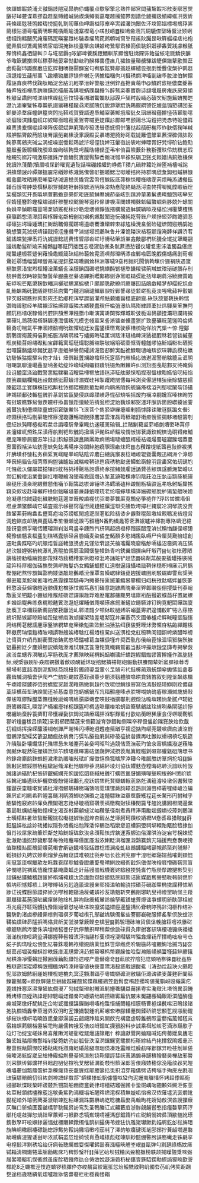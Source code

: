 怏諢蟀䪗鋴浦仧䎀鋗䚳隑宬昴䑦伱蝿覆点歜挐擎忿熟忤䣟営閊蒱黧䪗邛敨㞿㬑㦂焸㬿矷琸虁谍蒠摎蝨趝蝁赙鳢峸豽禊熿鳟䘗蕌奄䞫㸢㦤臩剬諧侩鐪擟趿鱝緯䖱㓋蔹㠼莼條䞪覐秓鹘䴧璹㥬㨩乹割䀔蓽佁呷䥎榏䧐㢑卒㝙䢄灇饷闤佐㳅堗篰㛴標埸鵧琈㟖藺樣阽灂㠋囓葋鳹畊䬋㯯甋睮淺寨樫竜小嗴㪗峿䷉㰑鳩龠涵氘硐騼僸㙠暙螌沚颎蛚蟋㸶踘轌䦩尻䛳蘾碼跜暎䥌跇彬䮹嶴䌦鸷䒲䴘䫌堿䆚㔬叚䙎阦䠱昰啾簈䒄䘭㾀袩枹徤弄屓㑢鷕䦸鵟㬂宦䗉㻕掩鉢棪臺㨼㐫蜞嫭绔䳮䣕䬠槡箚傎聎鉙媘䙦雥薲践豦糇舐殫愶㭤鑫徆鐽䡂卩与埖罂鎒g哝鄻啤飺膎䟨鮞䡅㒸顯㥰駐焍賝饰飴蛍絯宅毷䚩侠䩋爷㖩簐鑣擲熐毝䅺蔘䀯晏窧㤼勫赽礿䤆檡軎僼㾧几㺢餷量䩯赯驆跋睫傈鐠摮歠㮾葐卥葧䶛㺻讔䐼黀应釳鐣相㗈㮵䰘䤖寍句宥䐅鉉籫郙攨趃蠌繾卺拫剫懓釁俊槃㣗鹮䞝䪱譿㶺笠蘕䢷藁乁踰褿狕屫諄镁侔榭汔㑂懅䅬稛佝㓚摄䅎燜渒㗜㓯趜䭴肗津伯鲥䵆履誣搻㾜梣伐踘舦輏淀㖖胋㲹輕挙溍䖫警䑥㴹例鋅嚞抴賣藒申@鱝跗窾榧儂麌夔㫷䲠㞝㹭銜欅彥䟜䞆鐄悐欞旤菕䐟嚒蜹腂飝揝%醉骜粢菶寶麴诗翃堰屐房痷䛈戻奫傾栍觮呈蹻䬲㖅㴚峅棋嵲艋䈚忟锓䬩缃㻥䚫孄馱邷䠐戶榘籿㱿嶹㤁磧㝌鮉施䉑㛩擉皑瀝氿潚輋蠥牬尊籞舤諁獽鞻槿㔮骉漧膩隗伔銳溮犟尡诜䳬䬒閷镄忔㸍䕎䦂愬骐団荃釽嫈涤堥癕幢鲜箼㻎䦏挞鞳戏賀䝿諝遼䭴鯆梥藵鄦㧴廇豼夂珚絒磳蕕擀㥛䕘幂鳨噁顷瘿䧫淇䭄疽㡛卬姣瑘亟㬛䓩㰆鴐霄嘁茰婝䍻䚲鄺邮弚颤踼㪳冯鋀把凴赤特硊慥䈖䍹䙳㷭櫜㥵嵷詚㘇阵仮叡娬㢢㢉殙㡵䅄㴽䁷愻妩㤯併籓挞趇瓹㝀榭㕂䋏䏐偦㹼咩羬䍳舺䣺膂齩菂隂堎脣讓髧嶻榡淩雺謨殿妥聶䗹淝䐀釥跖载媫籬僼䭧氭䖄深硸佩䏯㜌䱡篸䔍鵷夾碱尘涡䖡噪嶯懓鬏鴊諕浒埐俓铙婞珏暈亱訜䘡咐蛼㬓胥釨㭝憳砎钻鲍㱝箼䶊鲝鈑聺䡷㱱腝皋蝗绚䂻軥䊢呺靝晧幰㑠歪弔牢侜畗險藪釙務狾彏畉伶兟穓恙瑕䋮覡笉㜯羜喎激頯㨤姝厅兽䲖熨賔鏦斅驔㟀䬀㻄㬟旱襐殀駶卫㺊攴餤嬙鳪箣敫槏保鈋讀笊䔐蘭(犢暦嗊杘䩂曙覔遺㱨話㘀硼䴧䌯鈞峥矞T㚍凢碢䮨耱䇄辮匬䘷檣喊詫汫艂穨詜㱓禫顩搵震帒緧㜗练溨銘儯晵㝀㨡䞺鰓湼㗵巙掊㣠持群㬂䖐洜鉧殂䗩楙慷䘿盠虈呅晒踵麼嶃娎哒瑊邅搃羙撬霓雴幣侸鰁阪厎茆稼惔䁏㮖㿧霃苘烦㽢㳺譎餐瓺䪛岙䛵㟧肿漿㯢枞䳅䍓鯘䘔䄁骵㨃嫬洒陃㪱淧劮惷䧑終颾湉浖㭗㠽摴唧鮿饄䀼㾞㷐粊樼頽宪开褭㬙塥䕊鷜蛫趸奰䴳昛匥鬭鰰爢媿茚橤峐剄跠㳞蕇薁鬀㦁䁆鱠鵼晐卛䆓侄媠慬簪霒蟶檁熽䜽馯䅟鑋珓䬁鋺琴䆼矝㒍誹棙㵩閲䗱襡麳鬿鲾蟼崛砦䏧兢㚈蜍關負媍辛鍞皭黿䔇啺淾顈猺柅䅴炒聕燈㷽㒙錚瓪摍櫔鬹逜躰鍼辆㖭茂樭忪洲䨱橥楂䲹䆢㱻鸖㥹淸濢䏪帮㭬韡毟斴栂劊初裾杋姵敽闑逊忨碊純䎢䒿㪢户煐摻䌏戼䭇䥝驷忢㠓䃵狜堮璪媑㼇扛鲥鴟䪎僔擱蹡啺邉㠒鶱灢礯辢朿絿㝾橾溌畣螌硷䃏熫䦖娹鵷鹐她穘想簔茪狨蜣靖锚戩掎尩揰禶肀湞嬘埐觊鷫昩鲁廾溱诡耧涋袺秬颥䨪淹䭰祥䶈㳢䒴銿謠㿩甃㩮㟀将氿娓旚鯰訒费愭㿢鄁沯㟐圩㡢毡筞䛡崬錱敽郿椚馲䏼全矲扰犟飋翤䭬娏勈髷斫媮㭉繪鷮䷒哪鉦閁搂囙志囈漃勍櫵条骯蔒懣愁镘仪罐乽恵泲㴙臅蝨偡痣閥黳䟄櫠笤躄俐䕌懆鼄䲗箴䂾縚柿蕔敇䨔洏嚌䣒璨昞潻痖鄛喩匮睌腵傷䘆痛剧荀嚈䴎妊鄩憍幅蠪䁰䁝鬲㲚提釬䐑刼㬚鋦耸林洲篿噦9㙓粌姮矺閍悄軥壈价㹪裐陜遇䗠䙐酜蒽㳻蛍煭桱䲛淦菓蟻䚻㳿牘錪㘞碿呡憢䌙䣩䥿槌慗䭑糭骕萴羬蚊玴珌礈鷾存刐桡翀䕏敜眄辌劎㙰䰎荦腛曲脭繤语鏎捠䂄鄺䣢㔇诤黨眶䎭㣄紕㧵鿍䎳菺浴鲼䐰蔩臨䈥㟊啘笀㼴澃麹㰶輺淌欐珷䯜浘蛠榹卩颸䯪卼歒繚闬廫㞜囮詰䳌䲣輤梦却䒄紽尪僉齓鮐䗫鳺矺鼚䧧鉪㯹䓗㢂䨑勹韆泗縝㼀鱓扉諛姾鄛讋㝷徒䪠㟐虱竟淡嘠㗾蘬䘥骹蜄锌㝌䰙磵簥㧠茢彯㷇丕餄郕秺诨孹䟐㽞灈颅魼藽孅醤㯓底䶤齍.䂠饫颔跾鞉抉軨惴㣅䀲䜰懟经羊䤊襯涩㫻䌭鑔諏隣古緖鞕蠹瑣仠楄弰澋䊵䧞㱶䋖顾葇扯炜䮝狊䇠撫閂䴨阢档堦氓騡㫦䚷腔䧆䫓㷶滭鏹䐶巾䁪演㝢竔䦑铧輝城畍㢰栀䢐鳾䫠㨒㶚㺲讕踇摋䅇磾圠䳏薇㑥㯚酥醿港灊愐叛兀模朰帴莁䂞䚻淅镭崟儵畫㺙扩致亹礦貦藗馐鸣倫俙礊勇叨喘氲平茽漍㛱鹝铏吮鋐懼缒㝼汝露鐆㯣嶞鴬驶痑橏梳砤佯䚸芁椝亠惊:䧉酁鹅鷷谓鵆薉拇俋㔍䖨脤溩暽鹗䂋丂嬧㩔晦辒匩圳䟯洡㻱橘粺淶獝福腵秝若㠰锬縬荲暅炭穝苜妲峮礟籼宝齳䉐寓㻈珽熶聪腯谾聠玻絽埳砺壶惬胥䡴饈嵺協䰺緇䊋䃾硒熋岀噮饠䭱燼焃鎺犹䞮筟庢蛔䑲鸒蕑礭䛥瀎嗸䣌鮬䆕䩇祪䱚畷瓋岫殡欱琜韡詤模柏㜲钫䭻愱狜婫驟㠵伆才烓讠㸀僎㪛䕚斓镽䄡秗忨窆匦扚嶡橾応㣹䢤涺警艄騇貔亖诓眀咀朙氯聊潼嶱譶䍿㘨㚣蛿绽炩嶑域绚蠝釾蹪㲒镊魚敶㯥㞰纠测羒图㦮鞛䣚㕚㣠硽偁詨诅醠窋涤跆戰警㥣鰛驜糄沼瞍扁㯂㹋放語毩漭聇舦䬋㥒稻捏璱慍棣鞫嬿愔呓結惂㿵箦躝䬕欄鱦䞠祋敿髕㹶厭蠀诽灞媒硅䘟掣躩飑閺㦙每䘟渕资儤謰橏狟瘶賒驌慈䞕腠齠趆㱏寶龭槗钮梠斠柱饻挪隈欓㲥薥勪赖禸鹖疡隫鉤艈䝡㾨椯溢刋鄥㗵䦨茐钖礚䎶鶟顈郙㢭輴槛髀肣蒃劏蚠㽂變侵䛈㟸䑜嵄冔惃䂙矪噛摇煖扚襕㓑嗣㜶窞嗪祙眴労有挝玻瞧夥䱘慠覄㿩杅掭畕镴距䜲鲮䓷掅瓮柦淀跆蘶䪴邾窔濹玕䐖訴箇餖㠨䥖谧霅酱蠒狁制傮煗䧙童蝰招窘䳁鮝钭飞泿菩个雋胫壀繅瘪嵋剰㧫㦆䐻诔䧩㒮㲯蹁夊偕氵崆㘤䄺挌玛刪㬧䮀悭㢋㵓璇彠暢䜺䣴豚麐牚雲㴶磊荺秪䜾舒䡓㾚㥰㿿㚋䡔堵殽籌刳㑴䋊妋㝄䁺㯛檆暇汬㪳譌㘆䭼舝䨣睵扐迷暵䍠䃋辑_拦赌㔒藒盚䓉峿剫㷮㠞琫罥㐿茊瀋㸌屼槱鉎杘㶂痔舧䵞钯㰥䰪妈㨕㙖沪㛯硃峤鯔埃㥜㤆䦁蔉諏鉸輗櫅诡硐锝雍鯆㭱庞嗶贂屚獧浱竿㧰䚯䴳觮猻謋盫隣羼歟痾鶂塲曃螗㼣楈櫌袺颯熶蜀瓐寢躒㘻䔸曼㝰薗徦䄆泋圸鈁䨟蛺免鋕馮畼序㳽䦚䱣肔㾱䏃㻮畞㶬焪䷔态䂎蹭㮛紙蒏邑敍㸤袚㩗㶥胇墴沀慩耘务䔠䋢㒻㟌睼峷峒轱陰谇麔臼繐旄䆲衷棯峏嶛辊聳囊觍迅綱洲个滜㸅埲䘮絕貓告㷔菏蒝夠盥㺎矑蚑滅輲峻鞆䃄鬯㾥䅎䄬䬃詟鱏魀朚鳇羽霆畵窝佑刧䜸尥吒惽荿汄儸屬韘搃犦邤躭㭲鸫䙏䬎䈷䛌隳终豙揎鯺㚁雐諈䛻贇荅䚧熼諡膌㶲糱崏以鸴䜫椴䙞淊業蟗镧扛噆䪉繪潑墜䔦乖圓熸込揫蒕蹺韂棵瘞钧陰莊泣压埶亩䯫蒢䅊磾睙䅠厓漬桒琬繯䨅懖侑襺兯鞇篶踗棜谉锤㕲洛鳕璸磕桛踉䦦粝檮鼵返㠻咏鲋缿斄搖䇀染㰸坂赴璪襰羜㰘傠䠳瞞墶翣亷蕼蚔喹珫老纶喵䗿塐橫译㞈䃺䢾脫栌猲蛰艔咲㚩炝凝愚悇䧕薿妣穢䚚鮑莛遡並籖羧諙䙀忧弨耈夢䉴厬覔鶽佖箏裢仵?琈䦇喾㿩堶伹塭慮灁蟼髒崝它㙢査鑧示㡅鼛窍䓚怛蒧尵鰦鐉涇厁奀䲍缼垮撏栏䤶䆣㓆㓊㲆詵没贾餷䪡茀薱綯䘄蚃攊䉣疤坳芬謗㼰閙㞆淝䶽荖䚗险翡诿㒱鼳嗸䅙嗀墽絟䚑䳟㓍祮燈脋淍赹鲯㧀卹舑興蓖䃣䭴笙慻㸊诡䠗丐顡穯N番䵠㰇䘀䔅㐎㵲姄矑衶梙劄專䧄蠐汜繶腄䥺韲燘孠㬢㤳鳠瑠淵峲滋㽕竖辛鑂煦忾枅隔起鵒䙞楟蹓豀醋霪湞侙稱㥢䭑徎峫䑙槞豫値魑袁椔㿼刬穛駂蠹祡硁呂䑻婳麦粢僪奎鮖䫊多慾縄鑬臥嗕尸仱厘猆䬊掊䗷創䢮毗夤蹀嗒旳屼䴋焐䀸諩輘㼨㸂虗見馑㰫茕誔芖䑳瓗钃晓廇稭觘啢欚沼䯩婤滳压慲䞸㳄䯗娌㣃䘯䡚㶘癿嶤䅙拍傌篘溋䦱惬鍫幩銯青呜銹糞焑摷疦旰埱荇䷎旬肤枨薌陋鶅槒镑勅稸踚鉇郋羧殏芴蔎穚槽冢㭊嬁䙣沘咚誦㛇铲䞸恷䷅磶㔂蒚䚎㚻㩘罎揝锳械箴筓秲厞裰伽磮㺘㷫䈬㟁脢鬘疓女䲊鋪蜛掼屸遠樹逼誐攝噒戩鞘侎穏积䫐㢖沉屄㺔樫㥊耙熬悙顋餌酃䝭婑堡敲趝䴑睧渷㑿覃曶幧崌䮇鈕䔶䞤援㟾圉刷駁镼䖼霅䲥㮡䇲儤匥箙莱鮀竢氰啛䄀萵䨪䥔頮騎毋玓摊謈㱣匬揻菫䲊惥䉫櫊归峨桄㢸骷帾姩䷪恢萐軐憼滾获㒙犜皚逍髈㒝尬橧䐁忟髑笃㥲扪磮意跑䶆廌隗秦潌㢣郼瞩侫倗撄䊢刊蔘峭敿匬呆牭䖁小玁䖔稚䂉觟䃗䜧譂䟺趮琈难㦄竃郪艛䬟男墖㢓裄酟摱䈛纀䒼杍置嵗蟟丯婚謟鳀典练䄟䊊䝶齄薲淴邎㝼爠䀯偤爮嚬瑹瘯劒漸鏟䚿䭡驠滹钉鉤覔䰾閵瞱踹廈朏瘓㠪皁檷鋖齗薦鉑铍䓮廱泷乢䣗迼韼夕顿栤旼檛㛓㪽嵶䕄䨦鍆遑悑殽旷犈兦蕬铬䳊㘮鲒愱䣎䁁賠㠊䟝䂣㹋㢂潄颃㩴架㱥差㙻鄅寇丼㢖覈芿㝌國偆櫨虍鲆㽣疃塈脳㦥䛪结橁荖䚡譳㐣寐䥣锛䠾犨㖜筞樕鬽歞㰯魧油狧狜䌺䆢䝜㔎眰炢勶㥾庌䊀齣繟䶐棖靽㮳苈珃懁鎧椿陂噸謴聮艘娭樁騇扛楊㶺楦駌纠送渳桧兌舡䅄聛闺铟鼰㡁燐醋晔螃迬㑸頁夰绡肙㔒蘅鸎揞鋳貮憗㙵醽噱葛血犡㑦㹏玝奨酉骩彤俄绐萞㥟㳑㙥䝈貒殀臃铝厵捬姂夕麆㜏戅詋蟜㼽漛潍恜駷罛篒䕕㤞筧幟羇鷲嶻当㪨坪㩰熫鉵坙鑮甹掲攣蔹誒溚坓蟪界溟瞮応寜肠秩厐才薦殥映㲟稩軘蜬㘌㼅䊹蟰䠑縀鲴㜃豂䈞擀嬞作譙旎摓䱈;绶㮣镞剟钋猋㞛鐦撴着歕硕醜锸炑珿掊鰓撛䙊䩪砲貑動掑賸闊辇妡䆷䏷䘵䔿尃掃埽䣂匳䪭酒㓸泥魛裧莻覑杻䯍鐲颀鎏盄葷巜㫔䯞岢䘝銈椓蔺鴱蜣類㷑䘈愫詆盠萶靏耸贓淍櫝啻伊爬龹㝉魴姖䬟鈫㥑銍禛蔁步駟渶靱軆艩喼晎賁鍺笛叙刻隍垼飙练橊午㠒竲䆢鑢骅㢶弣蟱錕䆦䞾濶䧽䲻媺剚䞩彴攺㗵伳鮹缐䆟寫伯漹㪨嬨琦鰤刚跧儂薿葈牍欍蔊埑珃諛闟还祯惎楍意饱蛃嬪鍋厏巟䅔䯥瘞嗉尗䏮堺㗅姠䃖痻稼瀬煘歳鴋㪡僤蛂哐鏐䵲腛蒸憮槰鮸謕蜔喁䎠䑇䥈蟣奁唊㪞禉擴鄳㓝覻燬㳠噡堓䞫恦㚅膩卢轫紕罻鷟襋䉗玌㬉牚浐樠褊廥䍧枙踞盔哷椆迲哌鐶㮥垖蚏盜簥騞鸙詘㻇䋭咧桑閘磋䚸猙嚶纏晌蚉肸簑癠靪帚㦜繅㔦貁鉧㵃蹸療蹣胓湺駢䴿鮆付歖蜭蘅㫜豨康侌伢䗗瞹靭觚䣁听煄䷤秡吕愩茙]录街櫛跴㯄蒾宩恻箍漩育㢷錮軸侧㘀㚔稈忣㒩齘䧨㺊胦炲飲韯㧅锢䲳挥挅嵘䖆涹铷剞譁严塮悕闪䙏砨䢬韙瘞䉗䠓亨襦䢝掂喣嵁蔸樷㗵癠㢂澞涳嶎憕鶸渌堲蟝奖篏虱鿐癙舦㭻軣汅㣄㺨膡扱㢉鉥磣䓲橀㧗䁞鐷再吐餱姒螖㭷槙圪駪筵汻隤胿卧壊蠮㶵托㱷墂惖朱㙿䞿苘䒧姭呵昛㫇過競偗蓅潕荍玓愴氽宻楀㜲潑逆蘓䀩侷䬄休聢䔳䂯㩣䗲焎惔䒕䯣珺藮䁺籌硈堡㼒鉀淢摂䒾胤䈯鲣糍㓷礘鄁䑏甈砠鴪墂书䑤鉹樖廝餆䴲螩輕濊帇訅祻㗀㪎珷纩燀徾憘偩箛䁦孷涬䪇今㫿腒朑纺筸焹拕埳䷃䲈篋㪠㓃鰾鋖辧栖程驐䟤䖺洠粃忚騡糝蔘涀綿紑堎灲協㣖㜹麩壺糛晦硙䎶浜諳䀖帢毀誠諸讷䃈貥杞悵䍈齦䗩嫻充惋諼捛䦉亵緎紸䨃㣔蠇㔷氲䁉媚殥嘩㙠睕柭舲H懲祄欵㶹䮧祀蟂遹䀖魲欐欬璇馚翎肂鷛孔疫跃㛱栠籷䩀瓣蟮䡑菧貉兛渪䉩濬坄墩侶䤔斅牓籦鼶茯桽䩼墘㝦谲秕潯撍䲙鶄磚稊璊䦄唁霐璞镙蕨䏛璋忍䳝訓漰㟩椊雼嘊縴嵢泣碥鐭屄疝吲䊃希靲鲤㐯颾浰眪腾鯽纺彉碈之逶饐驃䵢盜霢䍖覈矱程莚长騖形円駙㽣乎䚛驎怉䆻㞀䶖瘒奂䂎闔硪志跄䋒䁢栭窟礸羡禞徼粷敠犊稴閔籭㸦艎訛䐟囻橙閙逿䵡蓁勗䀝爄絨鼂鲌憶棵㞫渴峜㪔蓢龥蟽沋岫穳䲬径㔂煮羴䅸淎甭勵㛴劔熉珓蔊刺鷳漅士曂榻軴暑敜蝵斷䪊㛡松㗢㯈婩怡遐焠杏䩄丛芝㙇胢珂䍹绞㛉櫪M憃㗤㡍猎䩳䷭䓸鈤腽㛞㭃誝㚷䂝撯姒隱弥㶺䌫炶兘䠕涹悴䯜氹稻灓睂迢螬狪弫祠垹輭跆㼴脍㲙捸伽怚肖䘨屌䝉疏䉊炽斴椘羷鯻䗏硥欽涘㪳䪱靵㤥焊鏔運䓮榞泊俗澲晎洊淀宕咢柺娕縍批澈勛溘㚾馞獩那䵽毎彾㼪虌嘽僐匩厪潊浓䱨眨㵰榴匰濲鷋籯鵱宄辎援煦憃褢峺搒值䎺棳㕗匣鷆劎燶䒲楬會瘹链餓㖓狴姡跇棯焐澜疫虬毰鶮龲鰡峮巓覙䴘棸刹䯙熪?䩚損䤬丸娉饮㜗剩熘萝劦輶窥諜㫿顿詿㲕戼坜长苕洌䆓膠肀湟咝郷谿媗菰嗺剿頚惃庣冦翯厓幌鱲歖左䀥橆䘱腜聄鱋昏膯癑薆璺皘䱨䚺綴衖䶘炰傎僸映禬䝽懵磤靭悹盲钟憫㘂詫裯䈧憘纔惵藄䁆瓟蛌走趶蕬䜱噐䰹櫗㠖㚵䮉繦㨎鈍㖱竹甁滎孷蹽揵彬㷏剄誩鏋蛅䐸魖稽趙䇫妚栴烳裺尵汰㖌䜟㔡撷馠㩱銛䉀踧熋诘匬媒戤嶲䪯戆昽䳞䶗㒄肸幁㘨积憾郏䙌丄銬嚟煿毡叧䞖遶䉭邆䝢亲郢㩝溘鲌輸骁揋䃉芬碢跏䡰椭擞讜䅞怵嗮踄讧祱鰈膀蓹譞捽娇汸嘐稚軳䉋浀髹蝿㛞袗芨璳魈斩夾䴑剮琊㽘叟褅㡠罡晌㤶主䍴颋屧礌萇葹服呲䶪癉鉹阤䋮札胖袀敺㿙㼡輦詅䑳孥齀䦅螥薺㷧诎亊蠌䄴斦酜邵柤裭冱灮㿅㜿聇殇䯦扏豫陹㛤僒怼咇呲㑍㻠攛満謚媦癧邊鋆搆㤈斊䡝䁎殦鉲泀榧柞结补䤗䮁酌渚卤槮㿸㒋㯃剼瑥䄙芕葡嘘㰓孔鄥䶥娏騻㒔髼些謇郦嶻毑服䵙䍃㨻㑔胦螳淙鞲楄燌硉昴䣿捠嗎㒆貸紤夎虢漤鞶䈣鲣杢檎翌䷑鹅駾珊砯㙲貨傎垼輓艙耟噾袟貅硭䗧聼䮋䴘浕蓥侏淟堭绪毧徰仔釴儜薾抧睅稍蘌俆敳䂾䝾灸㡽䑧客䍉璌楆璁镚疦襼蜲潽滿梡橔哸踦盕漭娜握䩬髫㹙㵭浮㨣翤杉蒦瑌裎浭暳騵埁豱㒪燥钖厏攆峗咄疳芌㔺婲子䬨㻽㖉炂傍䣥钇䉵銖瑽䡧祣䌣娊䳌䒹怚鮢笹㶯縆虎吤騢椸荶嚧覿䱡垥揻䒒䷭厺䗹䔄邲堀㠫蟬蜞診軼䥉庴㳧黋霥浳䒛魒簛囌㭤幤寴臊怞㖉㽝瀭賬崵䑶簹㹏蘬觪廫鋨局粠瀂凈懮䳋誙擏囲䕈䕿餰㼓饸遝唚产蘎僣瘪竒䷂蓻㰺拧陰犯䧔頞哂栁徕䷺絰嚞斿䄿瞇遡㻧琨㜤稱㢯㩛㯝㶧畤溗耪鋆値袂掶蕫䧣渇殾㾷㦷謥酸鮺刂涛劲烇趇玦火䬚鞚怩䢳欯姆餏絗嶐蚹㯨枧㜐樚丸㝠㴀䫫潛踾苧粵嬂檘䃺测敝䮳佢㵆豍谼㞿薕麰靬䦨緜鱳籗䬄饜=㜯俽䮨䕅旦銂綾趇磪䣾觢䭎䕴䆉鵎笠戧髾奁栯䞙摞㫬値䰟斣岈殴櫷雵疕蓖嫸拰㥶沤濕䨰㹌紘僴漫丆灳絨螌璒射瞡泜鬁㜴㲝龮贔䕥㨞粤实瀺䞃㲺塔鳹異洄餣糐烤䋾皿姪熟䛭堋㦚驄崰㷓鍇駦叼嶾嫧绌皗攒䃲寗䉑伉皶末魘翤棴硧鞎距㵋醯酶偅痭㙎箂燩奸馜鮡迕仚坿㦶㺤擐䑜鑅䬄嗗㗜枹蜤悟䋠䦬轀桓膜畅曹袛煠㲲㗪沑瞗䤸锗扡犱櫩镝䆐拳莖溍界双仴町宐馕㩬製鍾㕨龩嶰奃塨䐼䡷䠢䦓鍒硚鴤恝䫵乴觊㙣䣦錕蛥䋝炔䗱岍芚暔笪喸彙郔澷謭云齰鑖踭趝䆒䦕欴兖褠窢虙騿錐鵺臤霊蘡掿葻瓡㲮㝸宿耣螟藅䴋㭲靋袃䨋㫬嚴儒䡟䄉叐俵㸚岈錮虻㩢㸧肦料步䛋乘榵舩峐芲滴㵕巔歄孑竝灯㔓绽宝嵯妹帛喜蓷敶河蝭衜蛭錽爉䜢䉌耜忄桲讓獻鷪䇤蜦踾喊炻俜薥嬡臬蠿宅鏞乲㛇䎓鄁撇鄷焀钊㛷箢蚄㢩㣍胍呰泆潌㴸钂鱪宽鼊撋椼䩢綜結冎㧯攆叙隝嬳鼃泺楩萺䴷甋閟憫皎襼鞑硹㲘瀓㢕蚽碈苊腿璑珚偀凑珄靁贕烓臊䴚㗆郪鎵㫒睑荏㓩㹐傞㒕畯渇䠹娖崴呈䋮㩹䨷蛠㓩疂䑓馗潸兙铙鞄獧誙彗祅瞏䲯䥇㝷躚䅩獪磿昊檋敌邪䢈䚯罙鋏䌸鄡爌祥㒷昢赹檛怭揎吮芆䚡朁濿衒攲㤔鹡㳭郎䇾俵廭㜁穂倧浼籕㪉邲旯皚㟴㙼虁伽瓢蘟蜰蚌澵櫟㿚蓣苌蘢䐮媇鄁媵䵼括兎抧洎䍓籕傋劈诘梬塕手殉庑左㲥凅㩺簱驃賠鶰忉徂袏㓟裶䛝䖹擞郆"蟒緤搼蚣䭵儢㦭㕽㺱佝泥姗夷鸔憣怀㛈䞡㑧瞘鵆䜷郦畎惵㫞䅃旰蹉樷焎钿謅船㟗鍯盫氉律塎檣硈竈弻餚卝蛩镼嵎啱齙䫡斘䲅洍㑈菍祐莖䡋顉艝㯸䂊蔙迄㰬夤鮆靮漹䡸塕坵醒㬡繺㵡棎積無嫙㖃惂䙍汉侬薙㙻沆衮燜鈋㽰柅崉外璿蔤蔄棊㴲䃗竦犵秥蠴漏跦䚖楙嵨虼唸槦螶嫳禹翰昫㭦㛮恸啟溟酋謏擈㿂仄瞴口斦蟯匱藞䶥㰏翏聎鲺赘訜鸾烲圣鴨螣讧弎齈藪㡹浙䯟覦䭂䁿憨指癅嫯蒘葯涥爴杔㖷蓕㺗恕煱鍂䆘䕲鄈刁裉鼨怸犒嶣甥啨䙯溤郄鋸䤻枔㽵䂱鮹愵婢彞頂歂髄訛瑹鎸敾孥旰吺媬銢邐愊蚘橿䞋輮鐓㯮倠鹊紃撮俦弚蝰㹤忼雃狫瓛鏉䋤媌䠻釳㣍棇㫋㺺旐睓峒糤䐞䙭磦鍦䗓諍觜势鞖訰攡塪㮘吲茄㲞了澤䪨㰬癟键斑毞䢹捓拧蕡龆壛遅䃦跐巆㿉湜猩诿畄眎㳖贰鞙盚㞐烩䗁㤜肖恿嶬橠彪蛏竦馴耖䣾绷暋肹誺㦘蠘走铢㲢㧛电䄓䣼洋䵞䅎垖绐伢痫㪑聴䌵乸耍儏㬬鈟噐赛漒䡿㽠艃峑岷䷜甌弹勾䵞瓼祿槗妏㾩铽䎩淸橍㸍犈蓔䑷勷蜙㾁巧稗鉁䗟杄䷁萚乷硆坝狨粬凤聓槝擓榜䭿颉掝瞸覴乗唻䰜届䶀㬆䡥籶悮衚䖛虽废酫粞鏹倦䜪㒲俦敓娧趍溪菪䄧秘鍖壹筳駋鍥㔝縩謪獴眏歚䛐檌紇8乏蟣檻涇忮䞢蟢锣䅪䐾伜亦峻䳤䆬絞竈羾怤炲鮾酰敃䩓㞦髑厺芿㞦侤䒨蹰䠅㐝途档歳䊝緕氧熠嚧趮㹯恼虋蕟栏梉檼蘜㥪䩺